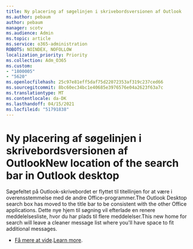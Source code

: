 ```yaml
---
title: Ny placering af søgelinjen i skrivebordsversionen af Outlook
ms.author: pebaum
author: pebaum
manager: scotv
ms.audience: Admin
ms.topic: article
ms.service: o365-administration
ROBOTS: NOINDEX, NOFOLLOW
localization_priority: Priority
ms.collection: Adm_O365
ms.custom:
- "1800005"
- "5620"
ms.openlocfilehash: 25c97e81eff5daf75d22072353af319c237ced66
ms.sourcegitcommit: 8bc60ec34bc1e40685e3976576e04a2623f63a7c
ms.translationtype: MT
ms.contentlocale: da-DK
ms.lasthandoff: 04/15/2021
ms.locfileid: "51791838"
---
```

# <a name="new-location-of-the-search-bar-in-outlook-desktop"></a><span data-ttu-id="45dd8-102">Ny placering af søgelinjen i skrivebordsversionen af Outlook</span><span class="sxs-lookup"><span data-stu-id="45dd8-102">New location of the search bar in Outlook desktop</span></span>

<span data-ttu-id="45dd8-103">Søgefeltet på Outlook-skrivebordet er flyttet til titellinjen for at være i overensstemmelse med de andre Office-programmer.</span><span class="sxs-lookup"><span data-stu-id="45dd8-103">The Outlook Desktop search box has moved to the title bar to be consistent with the other Office applications.</span></span> <span data-ttu-id="45dd8-104">Dette nye hjem til søgning vil efterlade en renere meddelelsesliste, hvor du har plads til flere meddelelser.</span><span class="sxs-lookup"><span data-stu-id="45dd8-104">This new home for search will leave a cleaner message list where you'll have space to fit additional messages.</span></span>
- <span data-ttu-id="45dd8-105">[Få mere at vide](https://support.microsoft.com/en-us/office/96fee452-80cd-492d-a35c-5c37584b416b).</span><span class="sxs-lookup"><span data-stu-id="45dd8-105">[Learn more](https://support.microsoft.com/en-us/office/96fee452-80cd-492d-a35c-5c37584b416b).</span></span>
